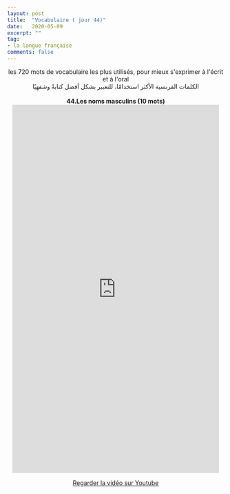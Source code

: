 ```yaml
---
layout: post
title:  "Vocabulaire ( jour 44)"
date:   2020-05-09
excerpt: ""
tag:
- la langue française
comments: false
---
```

 <center>     les 720 mots de vocabulaire les plus utilisés, pour mieux s'exprimer à l'écrit et à l'oral <br> الكلمات الفرنسية الأكثر استخدامًا، للتعبير بشكل أفضل كتابةً وشفهيًا <br><br>     <strong> 44.Les noms masculins (10 mots)</strong>     <br> <iframe width="480" height="853" src="https://www.youtube.com/embed/WdRf5x5q_38" title="youtube video player" frameborder="0" allow="accelerometer, autoplay, clipboard-write, encrypted-media, gyroscope, picture-in-picture, web-share" allowfullscreen></iframe>     <br> <p markdown="0"><a href="https://youtube.com/shorts/WdRf5x5q_38" class="btn btn-danger" target="_blank">Regarder la vidéo sur Youtube</a></p> </center>
